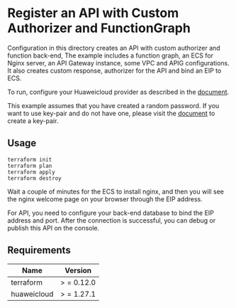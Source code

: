 # Register an API with Custom Authorizer and FunctionGraph

Configuration in this directory creates an API with custom authorizer and function back-end, The example includes a
function graph, an ECS for Nginx server, an API Gateway instance, some VPC and APIG configurations. It also creates
custom response, authorizer for the API and bind an EIP to ECS.

To run, configure your Huaweicloud provider as described in the
[document](https://registry.terraform.io/providers/huaweicloud/huaweicloud/latest/docs).

This example assumes that you have created a random password. If you want to use key-pair and do not have one, please
visit the
[document](https://registry.terraform.io/providers/huaweicloud/huaweicloud/latest/docs/resources/compute_keypair)
to create a key-pair.

## Usage

```shell
terraform init
terraform plan
terraform apply
terraform destroy
```

Wait a couple of minutes for the ECS to install nginx, and then you will see the nginx welcome page on your browser
through the EIP address.

For API, you need to configure your back-end database to bind the EIP address and port. After the connection is
successful, you can debug or publish this API on the console.

## Requirements

| Name | Version |
| ---- | ---- |
| terraform | > = 0.12.0 |
| huaweicloud | > = 1.27.1 |

